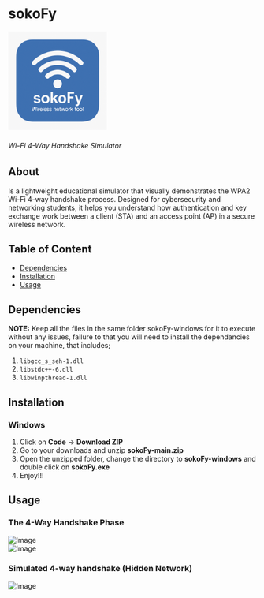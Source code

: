 # sokoFy

<p align="left">
  <img src="logo.png" alt="sokoFy logo" width="200"/>
</p>

###### Wi-Fi 4-Way Handshake Simulator  

## About
Is a lightweight educational simulator that visually demonstrates the WPA2 Wi-Fi 4-way handshake process. Designed for cybersecurity and networking students, it helps you understand how authentication and key exchange work between a client (STA) and an access point (AP) in a secure wireless network.

## Table of Content
- [Dependencies](#Dependencies)
- [Installation](#Installation)
- [Usage](#Usage)

## Dependencies
**NOTE:** Keep all the files in the same folder sokoFy-windows for it to execute without any issues, failure to that you will need to install the dependancies on your machine, that includes;
1. `libgcc_s_seh-1.dll`
2. `libstdc++-6.dll`
3. `libwinpthread-1.dll`

## Installation
### Windows
1. Click on **Code** → **Download ZIP**
2. Go to your downloads and unzip **sokoFy-main.zip**
3. Open the unzipped folder, change the directory to **sokoFy-windows** and double click on **sokoFy.exe**
4. Enjoy!!!

## Usage
### The 4-Way Handshake Phase <br>
<img width="464" alt="Image" src="https://github.com/user-attachments/assets/f002d0f0-5535-4ee3-9d6f-6375d4db9f02" /> <br>
<img width="469" alt="Image" src="https://github.com/user-attachments/assets/8a271db3-1177-427f-b1b9-2e633aff5433" />

### Simulated 4-way handshake (Hidden Network)
<img width="679" alt="Image" src="https://github.com/user-attachments/assets/77a5b8fd-a818-404d-af7b-bc56ae1517c3" />
